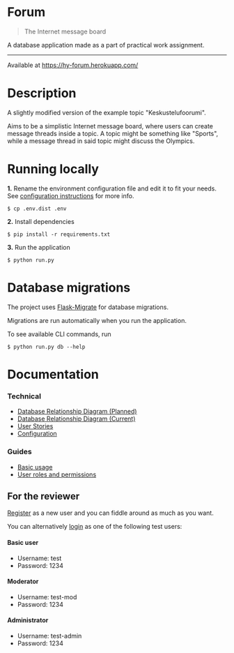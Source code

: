 # Forum

> The Internet message board

A database application made as a part of practical work assignment.

---

Available at https://hy-forum.herokuapp.com/

# Description

A slightly modified version of the example topic "Keskustelufoorumi".

Aims to be a simplistic Internet message board, where users can create message threads inside a topic. A topic might be something like "Sports", while a message thread in said topic might discuss the Olympics.

# Running locally

**1.** Rename the environment configuration file and edit it to fit your needs. See [configuration instructions](documentation/configuration.md) for more info.

```
$ cp .env.dist .env
```

**2.** Install dependencies

```
$ pip install -r requirements.txt
```

**3.** Run the application

```
$ python run.py
```

# Database migrations

The project uses [Flask-Migrate](https://flask-migrate.readthedocs.io/en/latest/) for database migrations.

Migrations are run automatically when you run the application.

To see available CLI commands, run

```
$ python run.py db --help
```

# Documentation

### Technical

- [Database Relationship Diagram (Planned)](documentation/db-diagram.png)
- [Database Relationship Diagram (Current)](documentation/db-diagram-current.png)
- [User Stories](documentation/user-stories.md)
- [Configuration](documentation/configuration.md)

### Guides

- [Basic usage](documentation/usage.md)
- [User roles and permissions](documentation/admin.md)

## For the reviewer

[Register](https://hy-forum.herokuapp.com/register) as a new user and you can fiddle around as much as you want.

You can alternatively [login](https://hy-forum.herokuapp.com/login) as one of the following test users:

#### Basic user
- Username: test
- Password: 1234

#### Moderator
- Username: test-mod
- Password: 1234

#### Administrator
- Username: test-admin
- Password: 1234